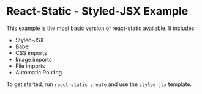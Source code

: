 # React-Static - Styled-JSX Example

This example is the most basic version of react-static available. It includes:
- Styled-JSX
- Babel
- CSS imports
- Image imports
- File imports
- Automatic Routing

To get started, run `react-static create` and use the `styled-jsx` template.
